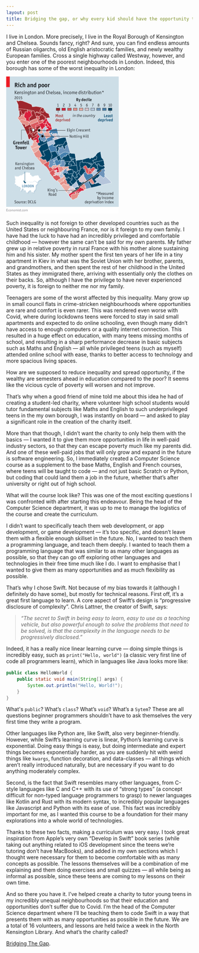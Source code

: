 ```yaml
---
layout: post
title: Bridging the gap, or why every kid should have the opportunity to code.
---
```


I live in London. More precisely, I live in the Royal Borough of Kensington and Chelsea. Sounds fancy, right? And sure, you can find endless amounts of Russian oligarchs, old English aristocratic families, and newly wealthy European families. Cross a single highway called Westway, however, and you enter one of the poorest neighbourhoods in London.<!--more--> Indeed, this borough has some of the worst inequality in London: 

<img src="../public/borough.png" alt="Inequality map RBKC" style="zoom:50%;" />

Such inequality is not foreign to other developed countries such as the United States or neighbouring France, nor is it foreign to my own family. I have had the luck to have had an incredibly privileged and comfortable childhood — however the same can’t be said for my own parents. My father grew up in relative poverty in rural France with his mother alone sustaining him and his sister. My mother spent the first ten years of her life in a tiny apartment in Kiev in what was the Soviet Union with her brother, parents, and grandmothers, and then spent the rest of her childhood in the United States as they immigrated there, arriving with essentially only the clothes on their backs. So, although I have the privilege to have never experienced poverty, it is foreign to neither me nor my family.

Teenagers are some of the worst affected by this inequality. Many grow up in small council flats in crime-stricken neighbourhoods where opportunities are rare and comfort is even rarer. This was rendered even worse with Covid, where during lockdowns teens were forced to stay in said small apartments and expected to do online schooling, even though many didn’t have access to enough computers or a quality internet connection. This resulted in a huge effect on education, with many teens missing months of school, and resulting in a sharp performance decrease in basic subjects such as Maths and English — all while privileged teens (such as myself) attended online school with ease, thanks to better access to technology and more spacious living spaces.

How are we supposed to reduce inequality and spread opportunity, if the wealthy are semesters ahead in education compared to the poor? It seems like the vicious cycle of poverty will worsen and not improve.

That’s why when a good friend of mine told me about this idea he had of creating a student-led charity, where volunteer high school students would tutor fundamental subjects like Maths and English to such underprivileged teens in the my own borough, I was instantly on board — and asked to play a significant role in the creation of the charity itself. 

More than that though, I didn’t want the charity to only help them with the basics — I wanted it to give them more opportunities in life in well-paid industry sectors, so that they can escape poverty much like my parents did. And one of these well-paid jobs that will only grow and expand in the future is software engineering. So, I immediately created a Computer Science course as a supplement to the base Maths, English and French courses, where teens will be taught to code — and not just basic Scratch or Python, but coding that could land them a job in the future, whether that’s after university or right out of high school.

What will the course look like? This was one of the most exciting questions I was confronted with after starting this endeavour. Being the head of the Computer Science department, it was up to me to manage the logistics of the course and create the curriculum.

I didn’t want to specifically teach them web development, or app development, or game development — it’s too specific, and doesn’t leave them with a flexible enough skillset in the future. No, I wanted to teach them a programming language, and teach them deeply. I wanted to teach them a programming language that was similar to as many other languages as possible, so that they can go off exploring other languages and technologies in their free time much like I do. I want to emphasise that I wanted to  give them as many opportunities and as much flexibility as possible. 

That’s why I chose Swift. Not because of my bias towards it (although I definitely do have some), but mostly for technical reasons. First off, it’s a great first language to learn. A core aspect of Swift’s design is “progressive disclosure of complexity”. Chris Lattner, the creator of Swift, says:

> *“The secret to Swift in being easy to learn, easy to use as a teaching vehicle, but also powerful enough to solve the problems that need to be solved, is that the complexity in the language needs to be progressively disclosed.”*

Indeed, it has a really nice linear learning curve — doing simple things is incredibly easy, such as `print("Hello, world")` (a classic very first line of code all programmers learn), which in languages like Java looks more like:

```java
public class HelloWorld {
    public static void main(String[] args) {
        System.out.println("Hello, World!"); 
    }
}
```

What's `public`? What’s `class`? What’s `void`? What’s a `Sytem`? These are all questions beginner programmers shouldn’t have to ask themselves the very first time they write a program. 

Other languages like Python are, like Swift, also very beginner-friendly. However, while Swift’s learning curve is linear, Python’s learning curve is exponential. Doing easy things is easy, but doing intermediate and expert things becomes exponentially harder, as you are suddenly hit with weird things like `kwargs`, function decoration, and data-classes — all things which aren’t really introduced naturally, but are necessary if you want to do anything moderately complex.

Second, is the fact that Swift resembles many other languages, from C-style languages like C and C++ with its use of “strong types” (a concept difficult for non-typed language programmers to grasp) to newer languages like Kotlin and Rust with its modern syntax, to incredibly popular languages like Javascript and Python with its ease of use. This fact was incredibly important for me, as I wanted this course to be a foundation for their many explorations into a whole world of technologies. 

Thanks to these two facts, making a curriculum was very easy. I took great inspiration from Apple’s very own “Develop in Swift” book series (while taking out anything related to iOS development since the teens we’re tutoring don’t have MacBooks), and added in my own sections which I thought were necessary for them to become comfortable with as many concepts as possible. The lessons themselves will be a combination of me explaining and them doing exercises and small quizzes — all while being as informal as possible, since these teens are coming to my lessons on their own time.

And so there you have it. I’ve helped create a charity to tutor young teens in my incredibly unequal neighbourhoods so that their education and opportunities don’t suffer due to Covid. I’m the head of the Computer Science department where I’ll be teaching them to code Swift in a way that presents them with as many opportunities as possible in the future. We are a total of 16 volunteers, and lessons are held twice a week in the North Kensington Library. And what’s the charity called?

[Bridging The Gap](https://www.bridgingthegap.charity/).
